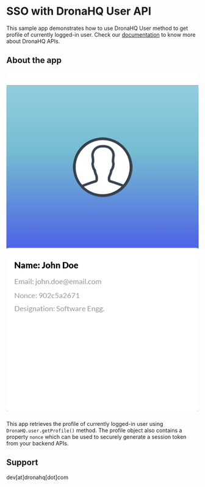 # SSO with DronaHQ User API

This sample app demonstrates how to use DronaHQ User method to get profile of currently logged-in user.
Check our [documentation](http://docs.dronahq.com) to know more about DronaHQ APIs.

## About the app

<div style="text-align:center"><img src ="docs/profile.png" title="User SSO" /></div>

This app retrieves the profile of currently logged-in user using `DronaHQ.user.getProfile()` method. 
The profile object also contains a property `nonce` which can be used to securely generate a session token from
your backend APIs.

## Support

dev[at]dronahq[dot]com
